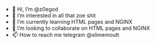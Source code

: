 - 👋 Hi, I’m @z0egod
- 👀 I’m interested in all that zoe shit
- 🌱 I’m currently learning HTML pages and NGINX
- 💞️ I’m looking to collaborate on HTML pages and NGINX
- 📫 How to reach me telegram @slimemoutt

<!---
z0egod/z0egod is a ✨ special ✨ repository because its `README.md` (this file) appears on your GitHub profile.
You can click the Preview link to take a look at your changes.
--->
